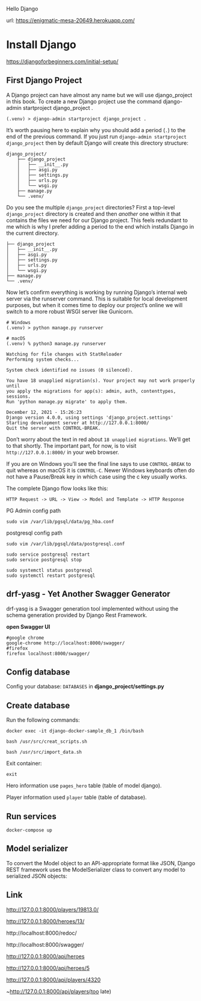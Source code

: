 Hello Django

url: https://enigmatic-mesa-20649.herokuapp.com/

# Install Django

https://djangoforbeginners.com/initial-setup/

## First Django Project

A Django project can have almost any name but we will use django_project in this book. To create a new Django project use the command django-admin startproject django_project .

```console
(.venv) > django-admin startproject django_project .
```
It’s worth pausing here to explain why you should add a period (`.`) to the end of the previous command. If you just run `django-admin startproject django_project` then by default Django will create this directory structure:


```console
django_project/
    ├── django_project
    │   ├── __init__.py
    │   ├── asgi.py
    │   ├── settings.py
    │   ├── urls.py
    │   └── wsgi.py
    ├── manage.py
    └── .venv/
```

Do you see the multiple `django_project` directories? First a top-level `django_project` directory is created and then *another* one within it that contains the files we need for our Django project. This feels redundant to me which is why I prefer adding a period to the end which installs Django in the current directory.

```console
├── django_project
│   ├── __init__.py
│   ├── asgi.py
│   ├── settings.py
│   ├── urls.py
│   └── wsgi.py
├── manage.py
└── .venv/
```

Now let’s confirm everything is working by running Django’s internal web server via the runserver command. This is suitable for local development purposes, but when it comes time to deploy our project’s online we will switch to a more robust WSGI server like Gunicorn.

```
# Windows
(.venv) > python manage.py runserver

# macOS
(.venv) % python3 manage.py runserver

Watching for file changes with StatReloader
Performing system checks...

System check identified no issues (0 silenced).

You have 18 unapplied migration(s). Your project may not work properly until
you apply the migrations for app(s): admin, auth, contenttypes, sessions.
Run 'python manage.py migrate' to apply them.

December 12, 2021 - 15:26:23
Django version 4.0.0, using settings 'django_project.settings'
Starting development server at http://127.0.0.1:8000/
Quit the server with CONTROL-BREAK.
```
Don’t worry about the text in red about `18 unapplied migrations`. We’ll get to that shortly. The important part, for now, is to visit `http://127.0.0.1:8000/` in your web browser.

If you are on Windows you’ll see the final line says to use `CONTROL-BREAK` to quit whereas on macOS it is `CONTROL-C`. Newer Windows keyboards often do not have a Pause/Break key in which case using the c key usually works.

The complete Django flow looks like this:

`
HTTP Request -> URL -> View -> Model and Template -> HTTP Response
`


PG Admin config path

```console
sudo vim /var/lib/pgsql/data/pg_hba.conf

```

postgresql config path

```console
sudo vim /var/lib/pgsql/data/postgresql.conf
```

```console
sudo service postgresql restart
sudo service postgresql stop

sudo systemctl status postgresql
sudo systemctl restart postgresql

```

## drf-yasg - Yet Another Swagger Generator
drf-yasg is a Swagger generation tool implemented without using the schema generation provided by Django Rest Framework.

**open Swagger UI**

```console
#google chrome
google-chrome http://localhost:8000/swagger/
#firefox 
firefox localhost:8000/swagger/
```

## Config database

Config your database:
`DATABASES` in **django_project/settings.py**

## Create database

Run the following commands:

```console
docker exec -it django-docker-sample_db_1 /bin/bash
```

```console
bash /usr/src/creat_scripts.sh
```

```console
bash /usr/src/import_data.sh
```

Exit container:

```console
exit
```

Hero information use `pages_hero` table (table of model django).

Player information used `player` table (table of database).

## Run services

```console
docker-compose up
```


## Model serializer
To convert the Model object to an API-appropriate format like JSON, Django REST framework uses the ModelSerializer class to convert any model to serialized JSON objects:


## Link
http://127.0.0.1:8000/players/19813.0/

http://127.0.0.1:8000/heroes/13/

http://localhost:8000/redoc/

http://localhost:8000/swagger/

http://127.0.0.1:8000/api/heroes

http://127.0.0.1:8000/api/heroes/5

http://127.0.0.1:8000/api/players/4320

~http://127.0.0.1:8000/api/players(too late)